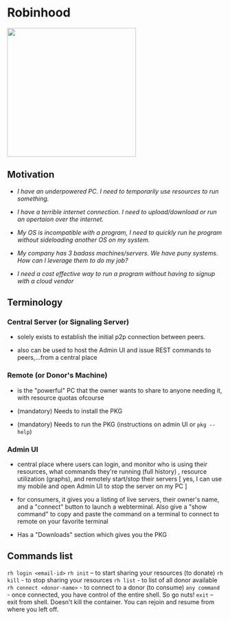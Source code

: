 # Robinhood
<img src="https://www.teahub.io/photos/full/24-241191_robin-hood-wallpaper-hd.jpg" style="height:300px; width:auto;text-align:center"/>
 
 
## Motivation
 
- _I have an underpowered PC. I need to temporarily use resources to run something._
- _I have a terrible internet connection. I need to upload/download or run an opertaion over the internet._
- _My OS is incompatible with a program, I need to quickly run he program without sideloading another OS on my system._
 
- _My company has 3 badass machines/servers. We have puny systems. How can I leverage them to do my job?_
 
- _I need a cost effective way to run a program without having to signup with a cloud vendor_
 
 
 
 
 
## Terminology
 
### Central Server (or Signaling Server)
 
- solely exists to establish the initial p2p connection between peers.
 
- also can be used to host the Admin UI and issue REST commands to peers,...from a central place
 
 
### Remote (or Donor's Machine)
 
- is the "powerful" PC that the owner wants to share to anyone needing it, with resource quotas ofcourse
 
- (mandatory) Needs to install the PKG
 
- (mandatory) Needs to run the PKG (instructions on admin UI or `pkg --help`)
 
 ### Admin UI
 
- central place where users can login, and monitor who is using their resources, what commands they're running (full history) , resource utilization (graphs), and remotely start/stop their servers [ yes, I can use my mobile and open Admin UI to stop the server on my PC ]
 
- for consumers, it gives you a listing of live servers, their owner's name, and a "connect" button to launch a webterminal. Also give a "show command" to copy and paste the command on a terminal to connect to remote on your favorite terminal
 
- Has a "Downloads" section which gives you the PKG
## Commands list

`rh login <email-id>`
`rh init` – to start sharing your resources (to donate)
`rh kill` - to stop sharing your resources
`rh list` - to list of all donor available
`rh connect <donor-name>` - to connect to a donor (to consume)
`any command` - once connected, you have control of the entire shell. So go nuts!
`exit` – exit from shell. Doesn't kill the container. You can rejoin and resume from where you left off.

